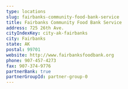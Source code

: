 ```yaml
---
type: locations
slug: fairbanks-community-food-bank-service
title: Fairbanks Community Food Bank Service
address: 725 26th Ave.
cityIndexKey: city-ak-fairbanks
city: Fairbanks
state: AK
postal: 99701
website: http://www.fairbanksfoodbank.org
phone: 907-457-4273
fax: 907-374-9776
partnerBank: true
partnerGroupId: partner-group-0
---
```

